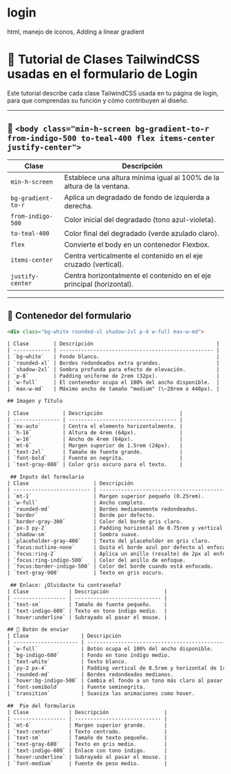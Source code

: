 # login
html, manejo de iconos, Adding a linear gradient

# 📘 Tutorial de Clases TailwindCSS usadas en el formulario de Login

Este tutorial describe cada clase TailwindCSS usada en tu página de login, para que comprendas su función y cómo contribuyen al diseño.

---

## 🔹 `<body class="min-h-screen bg-gradient-to-r from-indigo-500 to-teal-400 flex items-center justify-center">`

| Clase                        | Descripción |
|-----------------------------|-------------|
| `min-h-screen`              | Establece una altura mínima igual al 100% de la altura de la ventana. |
| `bg-gradient-to-r`          | Aplica un degradado de fondo de izquierda a derecha. |
| `from-indigo-500`           | Color inicial del degradado (tono azul-violeta). |
| `to-teal-400`               | Color final del degradado (verde azulado claro). |
| `flex`                      | Convierte el body en un contenedor Flexbox. |
| `items-center`              | Centra verticalmente el contenido en el eje cruzado (vertical). |
| `justify-center`            | Centra horizontalmente el contenido en el eje principal (horizontal). |

---

## 🔹 Contenedor del formulario

```html
<div class="bg-white rounded-xl shadow-2xl p-8 w-full max-w-md">

| Clase        | Descripción                                        |
| ------------ | -------------------------------------------------- |
| `bg-white`   | Fondo blanco.                                      |
| `rounded-xl` | Bordes redondeados extra grandes.                  |
| `shadow-2xl` | Sombra profunda para efecto de elevación.          |
| `p-8`        | Padding uniforme de 2rem (32px).                   |
| `w-full`     | El contenedor ocupa el 100% del ancho disponible.  |
| `max-w-md`   | Máximo ancho de tamaño "medium" (\~28rem o 448px). |

## Imagen y Título

| Clase           | Descripción                         |
| --------------- | ----------------------------------- |
| `mx-auto`       | Centra el elemento horizontalmente. |
| `h-16`          | Altura de 4rem (64px).              |
| `w-16`          | Ancho de 4rem (64px).               |
| `mt-6`          | Margen superior de 1.5rem (24px).   |
| `text-2xl`      | Tamaño de fuente grande.            |
| `font-bold`     | Fuente en negrita.                  |
| `text-gray-800` | Color gris oscuro para el texto.    |

 ## Inputs del formulario
| Clase                     | Descripción                                         |
| ------------------------- | --------------------------------------------------- |
| `mt-1`                    | Margen superior pequeño (0.25rem).                  |
| `w-full`                  | Ancho completo.                                     |
| `rounded-md`              | Bordes medianamente redondeados.                    |
| `border`                  | Borde por defecto.                                  |
| `border-gray-300`         | Color del borde gris claro.                         |
| `px-3 py-2`               | Padding horizontal de 0.75rem y vertical de 0.5rem. |
| `shadow-sm`               | Sombra suave.                                       |
| `placeholder-gray-400`    | Texto del placeholder en gris claro.                |
| `focus:outline-none`      | Quita el borde azul por defecto al enfocar.         |
| `focus:ring-2`            | Aplica un anillo (resalte) de 2px al enfocar.       |
| `focus:ring-indigo-500`   | Color del anillo de enfoque.                        |
| `focus:border-indigo-500` | Color del borde cuando está enfocado.               |
| `text-gray-900`           | Texto en gris oscuro.                               |

 ## Enlace: ¿Olvidaste tu contraseña?
| Clase             | Descripción                  |
| ----------------- | ---------------------------- |
| `text-sm`         | Tamaño de fuente pequeño.    |
| `text-indigo-600` | Texto en tono índigo medio.  |
| `hover:underline` | Subrayado al pasar el mouse. |

## 🔹 Botón de enviar
| Clase                 | Descripción                                            |
| --------------------- | ------------------------------------------------------ |
| `w-full`              | Botón ocupa el 100% del ancho disponible.              |
| `bg-indigo-600`       | Fondo en tono índigo medio.                            |
| `text-white`          | Texto blanco.                                          |
| `py-2 px-4`           | Padding vertical de 0.5rem y horizontal de 1rem.       |
| `rounded-md`          | Bordes redondeados medianos.                           |
| `hover:bg-indigo-500` | Cambia el fondo a un tono más claro al pasar el mouse. |
| `font-semibold`       | Fuente seminegrita.                                    |
| `transition`          | Suaviza las animaciones como hover.                    |

##  Pie del formulario
| Clase             | Descripción                  |
| ----------------- | ---------------------------- |
| `mt-6`            | Margen superior grande.      |
| `text-center`     | Texto centrado.              |
| `text-sm`         | Tamaño de texto pequeño.     |
| `text-gray-600`   | Texto en gris medio.         |
| `text-indigo-600` | Enlace con tono índigo.      |
| `hover:underline` | Subrayado al pasar el mouse. |
| `font-medium`     | Fuente de peso medio.        |


